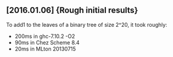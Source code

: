 

[2016.01.06] {Rough initial results}
----------------------------------------

To add1 to the leaves of a binary tree of size 2^20, it took roughly:

 * 200ms in ghc-7.10.2 -O2
 * 90ms in Chez Scheme 8.4
 * 20ms in MLton 20130715
